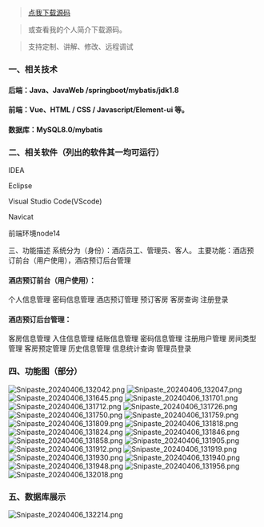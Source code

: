 > [点我下载源码](https://www.notmaker.com/detail/5a807a2b71d1486282dd41f512708218/ghp20250304) 


> 或查看我的个人简介下载源码。

> 支持定制、讲解、修改、远程调试



### 一、相关技术
#### 后端：Java、JavaWeb /springboot/mybatis/jdk1.8
#### 前端：Vue、HTML / CSS / Javascript/Element-ui 等。
#### 数据库：MySQL8.0/mybatis
### 二、相关软件（列出的软件其一均可运行）
IDEA

Eclipse

Visual Studio Code(VScode)

Navicat

前端环境node14

三、功能描述
系统分为（身份）：酒店员工、管理员、客人。
主要功能：酒店预订前台（用户使用），酒店预订后台管理

#### 酒店预订前台（用户使用）：
个人信息管理
密码信息管理
酒店预订管理
预订客房
客房查询
注册登录

#### 酒店预订后台管理：
客房信息管理
入住信息管理
结账信息管理
密码信息管理
注册用户管理
房间类型管理
客房预定管理
历史信息管理
信息统计查询
管理员登录

### 四、功能图（部分）
![Snipaste_20240406_132042.png](https://store.ptcc9.top/notmaker/user_upload/3bd80f18ce8947948de216e157f71105/2024-04-06%2013:31:35_Snipaste_2024-04-06_13-20-42.png)
![Snipaste_20240406_132047.png](https://store.ptcc9.top/notmaker/user_upload/3bd80f18ce8947948de216e157f71105/2024-04-06%2013:31:50_Snipaste_2024-04-06_13-20-47.png)
![Snipaste_20240406_131645.png](https://store.ptcc9.top/notmaker/user_upload/3bd80f18ce8947948de216e157f71105/2024-04-06%2013:31:24_Snipaste_2024-04-06_13-16-45.png)
![Snipaste_20240406_131701.png](https://store.ptcc9.top/notmaker/user_upload/3bd80f18ce8947948de216e157f71105/2024-04-06%2013:32:14_Snipaste_2024-04-06_13-17-01.png)
![Snipaste_20240406_131712.png](https://store.ptcc9.top/notmaker/user_upload/3bd80f18ce8947948de216e157f71105/2024-04-06%2013:32:22_Snipaste_2024-04-06_13-17-12.png)
![Snipaste_20240406_131726.png](https://store.ptcc9.top/notmaker/user_upload/3bd80f18ce8947948de216e157f71105/2024-04-06%2013:32:32_Snipaste_2024-04-06_13-17-26.png)
![Snipaste_20240406_131750.png](https://store.ptcc9.top/notmaker/user_upload/3bd80f18ce8947948de216e157f71105/2024-04-06%2013:32:38_Snipaste_2024-04-06_13-17-50.png)
![Snipaste_20240406_131759.png](https://store.ptcc9.top/notmaker/user_upload/3bd80f18ce8947948de216e157f71105/2024-04-06%2013:32:42_Snipaste_2024-04-06_13-17-59.png)
![Snipaste_20240406_131809.png](https://store.ptcc9.top/notmaker/user_upload/3bd80f18ce8947948de216e157f71105/2024-04-06%2013:32:48_Snipaste_2024-04-06_13-18-09.png)
![Snipaste_20240406_131818.png](https://store.ptcc9.top/notmaker/user_upload/3bd80f18ce8947948de216e157f71105/2024-04-06%2013:33:08_Snipaste_2024-04-06_13-18-18.png)
![Snipaste_20240406_131824.png](https://store.ptcc9.top/notmaker/user_upload/3bd80f18ce8947948de216e157f71105/2024-04-06%2013:33:14_Snipaste_2024-04-06_13-18-24.png)
![Snipaste_20240406_131846.png](https://store.ptcc9.top/notmaker/user_upload/3bd80f18ce8947948de216e157f71105/2024-04-06%2013:33:21_Snipaste_2024-04-06_13-18-46.png)
![Snipaste_20240406_131858.png](https://store.ptcc9.top/notmaker/user_upload/3bd80f18ce8947948de216e157f71105/2024-04-06%2013:33:28_Snipaste_2024-04-06_13-18-58.png)
![Snipaste_20240406_131905.png](https://store.ptcc9.top/notmaker/user_upload/3bd80f18ce8947948de216e157f71105/2024-04-06%2013:33:38_Snipaste_2024-04-06_13-19-05.png)
![Snipaste_20240406_131912.png](https://store.ptcc9.top/notmaker/user_upload/3bd80f18ce8947948de216e157f71105/2024-04-06%2013:33:48_Snipaste_2024-04-06_13-19-12.png)
![Snipaste_20240406_131919.png](https://store.ptcc9.top/notmaker/user_upload/3bd80f18ce8947948de216e157f71105/2024-04-06%2013:33:54_Snipaste_2024-04-06_13-19-19.png)
![Snipaste_20240406_131930.png](https://store.ptcc9.top/notmaker/user_upload/3bd80f18ce8947948de216e157f71105/2024-04-06%2013:34:00_Snipaste_2024-04-06_13-19-30.png)
![Snipaste_20240406_131940.png](https://store.ptcc9.top/notmaker/user_upload/3bd80f18ce8947948de216e157f71105/2024-04-06%2013:34:07_Snipaste_2024-04-06_13-19-40.png)
![Snipaste_20240406_131948.png](https://store.ptcc9.top/notmaker/user_upload/3bd80f18ce8947948de216e157f71105/2024-04-06%2013:34:14_Snipaste_2024-04-06_13-19-48.png)
![Snipaste_20240406_131956.png](https://store.ptcc9.top/notmaker/user_upload/3bd80f18ce8947948de216e157f71105/2024-04-06%2013:34:26_Snipaste_2024-04-06_13-19-56.png)
![Snipaste_20240406_132018.png](https://store.ptcc9.top/notmaker/user_upload/3bd80f18ce8947948de216e157f71105/2024-04-06%2013:34:42_Snipaste_2024-04-06_13-20-18.png)
### 五、数据库展示
![Snipaste_20240406_132214.png](https://store.ptcc9.top/notmaker/user_upload/3bd80f18ce8947948de216e157f71105/2024-04-06%2013:35:56_Snipaste_2024-04-06_13-22-14.png)
